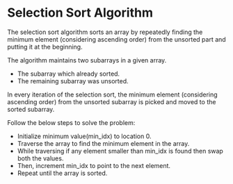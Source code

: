 <h1>Selection Sort Algorithm</h1>
<p>The selection sort algorithm sorts an array by repeatedly finding the minimum element (considering ascending order) from the unsorted part and putting it at the beginning. 
</p>
<p>The algorithm maintains two subarrays in a given array.
<ul>
<li>The subarray which already sorted. 
</li><li>The remaining subarray was unsorted.</li></ul>
</p><p>In every iteration of the selection sort, the minimum element (considering ascending order) from the unsorted subarray is picked and moved to the sorted subarray. </p>
<p>Follow the below steps to solve the problem:

<ul><li>Initialize minimum value(min_idx) to location 0.
</li><li>Traverse the array to find the minimum element in the array.
</li><li>While traversing if any element smaller than min_idx is found then swap both the values.
</li><li>Then, increment min_idx to point to the next element.</li><li>
Repeat until the array is sorted.</li></ul></p>
